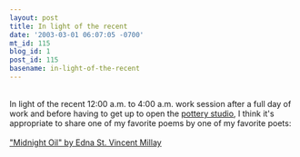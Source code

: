 ```yaml
---
layout: post
title: In light of the recent
date: '2003-03-01 06:07:05 -0700'
mt_id: 115
blog_id: 1
post_id: 115
basename: in-light-of-the-recent
---
```

<br />In light of the recent 12:00 a.m. to 4:00 a.m. work session after a full day of work and before having to get up to open the <a href="http://www.paintinginthepark.com/">pottery studio</a>, I think it's appropriate to share one of my favorite poems by one of my favorite poets:<br /><br /><a href="http://www.americanpoems.com/poets/ednamillay/midnightoil.shtml">"Midnight Oil" by Edna St. Vincent Millay</a><br /><br /><br />
